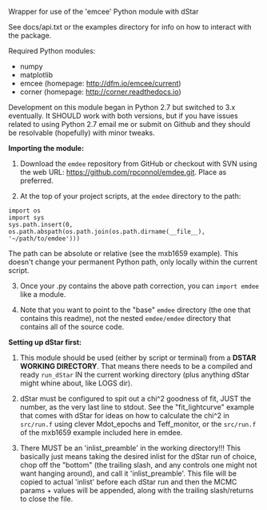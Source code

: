 Wrapper for use of the 'emcee' Python module with dStar

See docs/api.txt or the examples directory for info on how to interact with the package.

Required Python modules:
- numpy
- matplotlib
- emcee (homepage: http://dfm.io/emcee/current)
- corner (homepage: http://corner.readthedocs.io)

Development on this module began in Python 2.7 but switched to 3.x eventually.
It SHOULD work with both versions, but if you have issues related to using Python 2.7
email me or submit on Github and they should be resolvable (hopefully) with minor tweaks.



**Importing the module:**
1) Download the `emdee` repository from GitHub or checkout with SVN using the 
web URL: https://github.com/rpconnol/emdee.git. Place as preferred.

2) At the top of your project scripts, at the `emdee` directory to the path:
```
import os
import sys
sys.path.insert(0, os.path.abspath(os.path.join(os.path.dirname(__file__), '~/path/to/emdee')))
```
The path can be absolute or relative (see the mxb1659 example). This doesn't change your
permanent Python path, only locally within the current script.

3) Once your .py contains the above path correction, you can `import emdee` like a module.

4) Note that you want to point to the "base" `emdee` directory (the one that contains 
this readme), not the nested `emdee/emdee` directory that contains all of the source code.

**Setting up dStar first:**

1) This module should be used (either by script or terminal) from a 
**DSTAR WORKING DIRECTORY**. That means there needs to be a compiled and ready `run_dStar` 
IN the current working directory (plus anything dStar might whine about, like LOGS dir).

2) dStar must be configured to spit out a chi^2 goodness of fit, JUST the number,
as the very last line to stdout. See the "fit_lightcurve" example that comes with dStar
for ideas on how to calculate the chi^2 in `src/run.f` using clever Mdot_epochs and 
Teff_monitor, or the `src/run.f` of the mxb1659 example included here in emdee.

3) There MUST be an 'inlist_preamble' in the working directory!!!
This basically just means taking the desired inlist for the dStar run of choice,
chop off the "bottom" (the trailing slash, and any controls one might not want hanging
around), and call it 'inlist_preamble'. This file will be copied to actual 'inlist' 
before each dStar run and then the MCMC params + values will be appended, along with
the trailing slash/returns to close the file.
